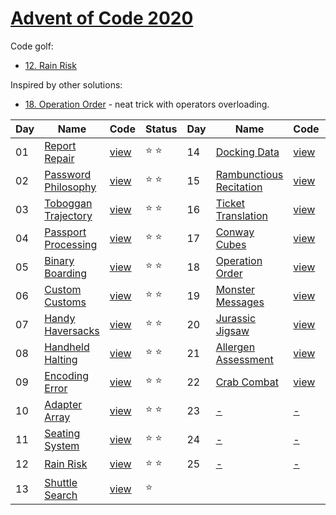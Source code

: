 # [Advent of Code 2020](https://adventofcode.com/2020)

Code golf:

- [12. Rain Risk](/sol/12-golf.rb)

Inspired by other solutions:

- [18. Operation Order](/sol/18-trick.rb) - neat trick with operators overloading.

|Day|Name|Code|Status|Day|Name|Code|Status|
|---|---|---|---|---|---|---|---|
|01|[Report Repair](https://adventofcode.com/2020/day/1)|[view](/sol/01.rb)|⭐ ⭐|14|[Docking Data](https://adventofcode.com/2020/day/14)|[view](sol/14.rb)|⭐ ⭐|
|02|[Password Philosophy](https://adventofcode.com/2020/day/2)|[view](/sol/02.rb)|⭐ ⭐|15|[Rambunctious Recitation](https://adventofcode.com/2020/day/15)|[view](sol/15.rb)|⭐ ⭐|
|03|[Toboggan Trajectory](https://adventofcode.com/2020/day/3)|[view](/sol/03.rb)|⭐ ⭐|16|[Ticket Translation](https://adventofcode.com/2020/day/16)|[view](sol/16.rb)|⭐ ⭐|
|04|[Passport Processing](https://adventofcode.com/2020/day/4)|[view](/sol/04.rb)|⭐ ⭐|17|[Conway Cubes](https://adventofcode.com/2020/day/17)|[view](sol/17.rb)|⭐ ⭐|
|05|[Binary Boarding](https://adventofcode.com/2020/day/5)|[view](/sol/05.rb)|⭐ ⭐|18|[Operation Order](https://adventofcode.com/2020/day/18)|[view](sol/18.rb)|⭐ ⭐|
|06|[Custom Customs](https://adventofcode.com/2020/day/6)|[view](/sol/06.rb)|⭐ ⭐|19|[Monster Messages](https://adventofcode.com/2020/day/19)|[view](sol/19.rb)|⭐ ⭐|
|07|[Handy Haversacks](https://adventofcode.com/2020/day/7)|[view](/sol/07.rb)|⭐ ⭐|20|[Jurassic Jigsaw](https://adventofcode.com/2020/day/20)|[view](sol/20.rb)|⭐ ⭐|
|08|[Handheld Halting](https://adventofcode.com/2020/day/8)|[view](/sol/08.rb)|⭐ ⭐|21|[Allergen Assessment](https://adventofcode.com/2020/day/21)|[view](sol/21.rb)|⭐ ⭐|
|09|[Encoding Error](https://adventofcode.com/2020/day/9)|[view](/sol/09.rb)|⭐ ⭐|22|[Crab Combat](https://adventofcode.com/2020/day/22)|[view](sol/22.rb)|⭐ ⭐|
|10|[Adapter Array](https://adventofcode.com/2020/day/10)|[view](/sol/10.rb)|⭐ ⭐|23|[-](https://adventofcode.com/2020/day/23)|[-](sol/23.rb)||
|11|[Seating System](https://adventofcode.com/2020/day/11)|[view](/sol/11.rb)|⭐ ⭐|24|[-](https://adventofcode.com/2020/day/24)|[-](sol/24.rb)||
|12|[Rain Risk](https://adventofcode.com/2020/day/12)|[view](/sol/12.rb)|⭐ ⭐|25|[-](https://adventofcode.com/2020/day/25)|[-](sol/25.rb)||
|13|[Shuttle Search](https://adventofcode.com/2020/day/13)|[view](/sol/13.rb)|⭐|||||